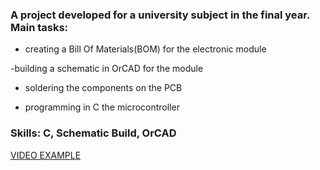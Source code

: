 ### A project developed for a university subject in the final year. Main tasks:

- creating a Bill Of Materials(BOM) for the electronic module

-building a schematic in OrCAD for the module

- soldering the components on the PCB

- programming in C the microcontroller

### Skills: C, Schematic Build, OrCAD

[VIDEO EXAMPLE](https://youtube.com/shorts/TspoiieqrKY)